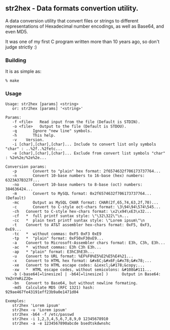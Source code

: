 str2hex - Data formats convertion utility.
--------------------

A data conversion utility that convert files or strings to different representations of Hexadecimal number encodings, as well as Base64, and even MD5.

It was one of my first C program written more than 10 years ago, so don't judge strictly :)

### Building
It is as simple as:

    % make

### Usage
```
Usage: str2hex [params] <string>
   or: str2hex [params] '<string>'

Params:
   -f <file>   Read input from the file (Default is STDIN).
   -o <file>   Output to the file (Default is STDOU).
   -q       Ignore "new line" symbols.
   -h       This help.
   -v    Version.
   -i [char],[char],[char]... Include to convert list only symbols "char" : ..%2f..%2fetc...
   -e [char],[char],[char]... Exclude from convert list symbols "char" : %2e%2e/%2e%2e...

Conversion params:
   -p       Convert to "plain" hex format: 2f6574632f706173737764...
   -n       Convert 10-base numbers to 16-base (hex) numbers: 6323A37B327F...
   -no      Convert 10-base numbers to 8-base (oct) numbers: 384636424...
   -m       Convert to MySQL format: 0x2f6574632f706173737764... (Default)
   -mc      Output as MySQL CHAR format: CHAR(2f,65,74,63,2f,70)...
   -c       Convert to C-style oct-chars format: \3\94\94\574\545...
   -ch   Convert to C-style hex-chars format: \x2\x94\xE3\x32...
   -cf   *  full printf suntax style: \"\32\322\"\n...
   -cc   *  plain text printf suntax style: \"Lorem ipsum\"\n
   -t    Convert to AT&T assembler hex-chars format: 0xF5, 0xF3, 0xE9...
   -tc   *  without commas: 0xF5 0xF3 0xE9
   -tp   *  "plain" format: 0xF50xF30xE9...
   -a    Convert to Microsoft-Assembler chars format: E3h, C3h, E3h...
   -ac   *  without commas: E3h C3h E3h...
   -ap   * "plain" format: E3hC3hE3h...
   -u    Convert to URL format: %EF%F0%E5%E2%E5%E4%21...
   -x    Convert to HTML hex format: &#x6C;&#x6F;&#x78;&#x78;...
   -xe   Convert to HTML escape codes: &iexcl;&#178;&copy;...
   -xw   *  HTML escape codes, without semicolons: &#108&#111...
   -b (-base64[=linesize] | -b64[=linesize] )      Output in Base64: YmZnYmRiZ2Q=
   -bn   Convert to Base64, but without newline formating.
   -md5  Calculate MD5 (RFC 1321) hash: 929ae467fe43191eff23b9a0e1471d04

Exemples:
   str2hex 'Lorem ipsum'
   str2hex -u 'Lorem ipsum'
   str2hex -b64 -f /etc/passwd
   str2hex -i 1,2,3,4,5,6,7,8,9,0 12345678910
   str2hex -a -e 1234567890abcde bsedtskdwnshc
```
